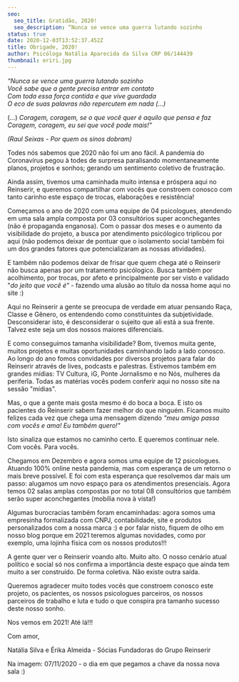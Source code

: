 ```yaml
---
seo:
  seo_title: Gratidão, 2020!
  seo_description: “Nunca se vence uma guerra lutando sozinho
status: true
date: 2020-12-03T13:52:37.452Z
title: Obrigade, 2020!
author: Psicóloga Natália Aparecida da Silva CRP 06/144439
thumbnail: eriri.jpg
---
```

<!--StartFragment-->

*“Nunca se vence uma guerra lutando sozinho*\
*Você sabe que a gente precisa entrar em contato*\
*Com toda essa força contida e que vive guardada*\
*O eco de suas palavras não repercutem em nada (…)*

(…) *Coragem, coragem, se o que você quer é aquilo que pensa e faz*\
*Coragem, coragem, eu sei que você pode mais!”*

*(Raul Seixas - Por quem os sinos dobram)*

<!--EndFragment-->

Todes nós sabemos que 2020 não foi um ano fácil. A pandemia do Coronavírus pegou à todes de surpresa paralisando momentaneamente planos, projetos e sonhos; gerando um sentimento coletivo de frustração.

Ainda assim, tivemos uma caminhada muito intensa e próspera aqui no Reinserir, e queremos compartilhar com vocês que constroem conosco com tanto carinho este espaço de trocas, elaborações e resistência!

Começamos o ano de 2020 com uma equipe de 04 psicologues, atendendo em uma sala ampla composta por 03 consultórios super aconchegantes (não é propaganda enganosa). Com o passar dos meses e o aumento da visibilidade do projeto, a busca por atendimento psicólogico triplicou por aqui (não podemos deixar de pontuar que o isolamento social também foi um dos grandes fatores que potencializaram as nossas atividades). 

E também não podemos deixar de frisar que quem chega até o Reinserir não busca apenas por um tratamento psicólogico. Busca também por acolhimento, por trocas, por afeto e principalmente por ser visto e validado "*do jeito que você é" -* fazendo uma alusão ao título da nossa home aqui no site :)

Aqui no Reinserir a gente se preocupa de verdade em atuar pensando Raça, Classe e Gênero, os entendendo como constituintes da subjetividade. Desconsiderar isto, é desconsiderar o sujeito que ali está a sua frente. Talvez este seja um dos nossos maiores diferenciais.  

E como conseguimos tamanha visibilidade? Bom, tivemos muita gente, muitos projetos e muitas oportunidades caminhando lado a lado conosco. Ao longo do ano fomos convidades por diversos projetos para falar do Reinserir através de lives, podcasts e palestras. Estivemos também em grandes mídias: TV Cultura, iG, Ponte Jornalismo e no Nós, mulheres da periferia. Todas as matérias vocês podem conferir aqui no nosso site na sessão "mídias".

Mas, o que a gente mais gosta mesmo é do boca a boca. E isto os pacientes do Reinserir sabem fazer melhor do que ninguém. Ficamos muito felizes cada vez que chega uma mensagem dizendo *"meu amigo passa com vocês e ama! Eu também quero!"* 

Isto sinaliza que estamos no caminho certo. E queremos continuar nele. Com vocês. Para vocês.

Chegamos em Dezembro e agora somos uma equipe de 12 psicologues. Atuando 100% online nesta pandemia, mas com esperança de um retorno o mais breve possível. E foi com esta esperança que resolvemos dar mais um passo: alugamos um novo espaço para os atendimentos presenciais. Agora temos 02 salas amplas compostas por no total 08 consultórios que também serão super aconchegantes (mobília nova à vista!) 

Algumas burocracias também foram encaminhadas: agora somos uma empresinha formalizada com CNPJ, contabilidade, site e produtos personalizados com a nossa marca :) e por falar nisto, fiquem de olho em nosso blog porque em 2021 teremos algumas novidades, como por exemplo, uma lojinha física com os nossos produtos!!!

A gente quer ver o Reinserir voando alto. Muito alto. O nosso cenário atual político e social só nos confirma a importância deste espaço que ainda tem muito a ser construído. De forma coletiva. Não existe outra saída. 

Queremos agradecer muito todes vocês que constroem conosco este projeto, os pacientes, os nossos psicologues parceiros, os nossos parceiros de trabalho e luta e tudo o que conspira pra tamanho sucesso deste nosso sonho. 

Nos vemos em 2021! Até lá!!!

Com amor,

Natália Silva e Érika Almeida - Sócias Fundadoras do Grupo Reinserir

Na imagem: 07/11/2020 - o dia em que pegamos a chave da nossa nova sala :)
